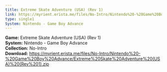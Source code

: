 ```yaml
---
title: Extreme Skate Adventure (USA) (Rev 1)
link: https://myrient.erista.me/files/No-Intro/Nintendo%20-%20Game%20Boy%20Advance/Extreme%20Skate%20Adventure%20(USA)%20(Rev%201).zip
type: single1
System: Nintendo - Game Boy Advance
---
```

<b>Game:</b> Extreme Skate Adventure (USA) (Rev 1)<br>
<b>System:</b> Nintendo - Game Boy Advance<br>
<b>Collection:</b> No-Intro<br>
<b>Download:</b> https://myrient.erista.me/files/No-Intro/Nintendo%20-%20Game%20Boy%20Advance/Extreme%20Skate%20Adventure%20(USA)%20(Rev%201).zip